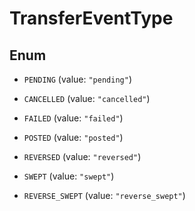 

# TransferEventType

## Enum


* `PENDING` (value: `"pending"`)

* `CANCELLED` (value: `"cancelled"`)

* `FAILED` (value: `"failed"`)

* `POSTED` (value: `"posted"`)

* `REVERSED` (value: `"reversed"`)

* `SWEPT` (value: `"swept"`)

* `REVERSE_SWEPT` (value: `"reverse_swept"`)



